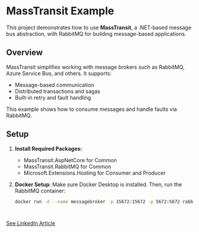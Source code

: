 # MassTransit Example

This project demonstrates how to use **MassTransit**, a .NET-based message bus abstraction, with RabbitMQ for building message-based applications.

## Overview

MassTransit simplifies working with message brokers such as RabbitMQ, Azure Service Bus, and others. It supports:

- Message-based communication
- Distributed transactions and sagas
- Built-in retry and fault handling

This example shows how to consume messages and handle faults via RabbitMQ.

## Setup

1. **Install Required Packages:**
   - MassTransit.AspNetCore for Common
   - MassTransit.RabbitMQ for Common
   - Microsoft.Extensions.Hosting for Consumer and Producer

2. **Docker Setup**:
   Make sure Docker Desktop is installed. Then, run the RabbitMQ container:
   ```bash
   docker run -d --name messagebroker -p 15672:15672 -p 5672:5672 rabbitmq:3-management




[See LinkedIn Article](https://www.linkedin.com/pulse/what-masstransit-muhammed-hanifi-dikmen-7ranf/?trackingId=q%2BcJX5BORFW%2FJo%2FZq4gtVw%3D%3D)